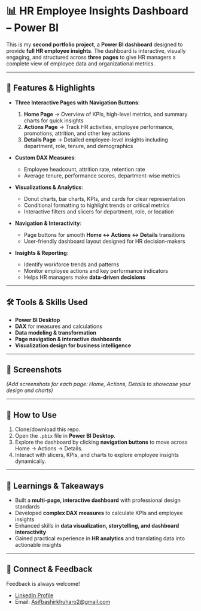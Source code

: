 # 📊 HR Employee Insights Dashboard – Power BI

This is my **second portfolio project**, a **Power BI dashboard** designed to provide **full HR employee insights**. The dashboard is interactive, visually engaging, and structured across **three pages** to give HR managers a complete view of employee data and organizational metrics.

---

## 🔑 Features & Highlights

- **Three Interactive Pages with Navigation Buttons**:
  1. **Home Page** → Overview of KPIs, high-level metrics, and summary charts for quick insights
  2. **Actions Page** → Track HR activities, employee performance, promotions, attrition, and other key actions
  3. **Details Page** → Detailed employee-level insights including department, role, tenure, and demographics

- **Custom DAX Measures**:
  - Employee headcount, attrition rate, retention rate
  - Average tenure, performance scores, department-wise metrics

- **Visualizations & Analytics**:
  - Donut charts, bar charts, KPIs, and cards for clear representation
  - Conditional formatting to highlight trends or critical metrics
  - Interactive filters and slicers for department, role, or location

- **Navigation & Interactivity**:
  - Page buttons for smooth **Home ↔ Actions ↔ Details** transitions
  - User-friendly dashboard layout designed for HR decision-makers

- **Insights & Reporting**:
  - Identify workforce trends and patterns
  - Monitor employee actions and key performance indicators
  - Helps HR managers make **data-driven decisions**

---

## 🛠️ Tools & Skills Used

- **Power BI Desktop**
- **DAX** for measures and calculations
- **Data modeling & transformation**
- **Page navigation & interactive dashboards**
- **Visualization design for business intelligence**

---

## 📸 Screenshots

*(Add screenshots for each page: Home, Actions, Details to showcase your design and charts)*

---

## 🚀 How to Use

1. Clone/download this repo.
2. Open the `.pbix` file in **Power BI Desktop**.
3. Explore the dashboard by clicking **navigation buttons** to move across Home → Actions → Details.
4. Interact with slicers, KPIs, and charts to explore employee insights dynamically.

---

## 📌 Learnings & Takeaways

- Built a **multi-page, interactive dashboard** with professional design standards
- Developed **complex DAX measures** to calculate KPIs and employee insights
- Enhanced skills in **data visualization, storytelling, and dashboard interactivity**
- Gained practical experience in **HR analytics** and translating data into actionable insights

---

## 🔗 Connect & Feedback

Feedback is always welcome!  
- [LinkedIn Profile](www.linkedin.com/in/asifalikhuharo)  
- Email: Asifbashirkhuharo2@gmail.com
